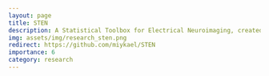 ```yaml
---
layout: page
title: STEN
description: A Statistical Toolbox for Electrical Neuroimaging, created by me and Jeff Knebel (2018).
img: assets/img/research_sten.png
redirect: https://github.com/miykael/STEN
importance: 6
category: research
---
```

